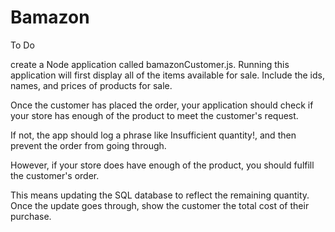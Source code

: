 # Bamazon

To Do

create a Node application called bamazonCustomer.js. Running this application will first display all of the items available for sale. Include the ids, names, and prices of products for sale.


Once the customer has placed the order, your application should check if your store has enough of the product to meet the customer's request.



If not, the app should log a phrase like Insufficient quantity!, and then prevent the order from going through.



However, if your store does have enough of the product, you should fulfill the customer's order.


This means updating the SQL database to reflect the remaining quantity.
Once the update goes through, show the customer the total cost of their purchase.




